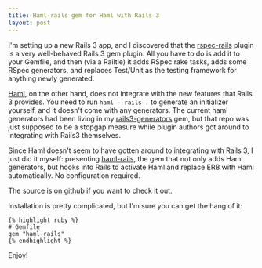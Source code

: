 ```yaml
---
title: Haml-rails gem for Haml with Rails 3
layout: post
---
```

I'm setting up a new Rails 3 app, and I discovered that the [rspec-rails](http://github.com/rspec/rspec-rails) plugin is a very well-behaved Rails 3 gem plugin. All you have to do is add it to your Gemfile, and then (via a Railtie) it adds RSpec rake tasks, adds some RSpec generators, and replaces Test/Unit as the testing framework for anything newly generated.

[Haml](http://haml-lang.com), on the other hand, does not integrate with the new features that Rails 3 provides. You need to run `haml --rails .` to generate an initializer yourself, and it doesn't come with any generators. The current haml generators had been living in my [rails3-generators](http://github.com/indirect/rails3-generators) gem, but that repo was just supposed to be a stopgap measure while plugin authors got around to integrating with Rails3 themselves.

Since Haml doesn't seem to have gotten around to integrating with Rails 3, I just did it myself: presenting [haml-rails](http://gemcutter.org/gems/haml-rails), the gem that not only adds Haml generators, but hooks into Rails to activate Haml and replace ERB with Haml automatically. No configuration required.

The source is [on github](http://github.com/indirect/haml-rails) if you want to check it out.

Installation is pretty complicated, but I'm sure you can get the hang of it:

    {% highlight ruby %}
    # Gemfile
    gem "haml-rails"
    {% endhighlight %}

Enjoy!
